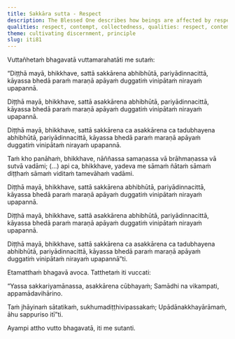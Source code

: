 ```yaml
---
title: Sakkāra sutta - Respect
description: The Blessed One describes how beings are affected by respect and disrespect, and how this affects their rebirth. The true person is one who is collected, detached, and delights in the ending of grasping.
qualities: respect, contempt, collectedness, qualities: respect, contempt, collectedness, dispassion
theme: cultivating discernment, principle
slug: iti81
---
```


Vuttañhetaṁ bhagavatā vuttamarahatāti me sutaṁ:

“Diṭṭhā mayā, bhikkhave, sattā sakkārena abhibhūtā, pariyādinnacittā, kāyassa bhedā paraṁ maraṇā apāyaṁ duggatiṁ vinipātaṁ nirayaṁ upapannā.

Diṭṭhā mayā, bhikkhave, sattā asakkārena abhibhūtā, pariyādinnacittā, kāyassa bhedā paraṁ maraṇā apāyaṁ duggatiṁ vinipātaṁ nirayaṁ upapannā.

Diṭṭhā mayā, bhikkhave, sattā sakkārena ca asakkārena ca tadubhayena abhibhūtā, pariyādinnacittā, kāyassa bhedā paraṁ maraṇā apāyaṁ duggatiṁ vinipātaṁ nirayaṁ upapannā.

Taṁ kho panāhaṁ, bhikkhave, nāññassa samaṇassa vā brāhmaṇassa vā sutvā vadāmi; (…) api ca, bhikkhave, yadeva me sāmaṁ ñātaṁ sāmaṁ diṭṭhaṁ sāmaṁ viditaṁ tamevāhaṁ vadāmi.

Diṭṭhā mayā, bhikkhave, sattā sakkārena abhibhūtā, pariyādinnacittā, kāyassa bhedā paraṁ maraṇā apāyaṁ duggatiṁ vinipātaṁ nirayaṁ upapannā.

Diṭṭhā mayā, bhikkhave, sattā asakkārena abhibhūtā, pariyādinnacittā, kāyassa bhedā paraṁ maraṇā apāyaṁ duggatiṁ vinipātaṁ nirayaṁ upapannā.

Diṭṭhā mayā, bhikkhave, sattā sakkārena ca asakkārena ca tadubhayena abhibhūtā, pariyādinnacittā, kāyassa bhedā paraṁ maraṇā apāyaṁ duggatiṁ vinipātaṁ nirayaṁ upapannā”ti.

Etamatthaṁ bhagavā avoca. Tatthetaṁ iti vuccati:

“Yassa sakkariyamānassa,
asakkārena cūbhayaṁ;
Samādhi na vikampati,
appamādavihārino.

Taṁ jhāyinaṁ sātatikaṁ,
sukhumadiṭṭhivipassakaṁ;
Upādānakkhayārāmaṁ,
āhu sappuriso itī”ti.

Ayampi attho vutto bhagavatā, iti me sutanti.
